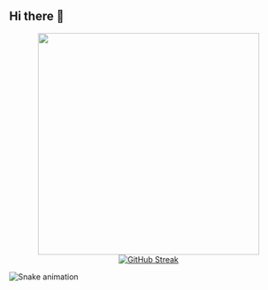 ## Hi there 👋
<p align="center">
  <a href="https://github.com/Dimas1711" align="left"><img src="https://github-readme-stats.vercel.app/api?username=Dimas1711&show_icons=true&theme=dark" width="400"></a>
  <a href="https://github.com/Dimas1711"><img src="https://github-readme-streak-stats.herokuapp.com?user=Dimas1711&theme=dark&hide_border=true&date_format=j%20M%5B%20Y%5D" alt="GitHub Streak" /></a>
</p>

<img src="https://profile-readme-generator.com/assets/snake.svg" alt="Snake animation" />
